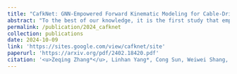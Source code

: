 ```yaml
---
title: "CafkNet: GNN-Empowered Forward Kinematic Modeling for Cable-Driven Parallel Robots"
abstract: "To the best of our knowledge, it is the first study that employs the Graph Neural Network (GNN) to solve the forward kinematics (FK) problem for Cable-Driven Parallel Robots (CDPRs). <br/><img src='/images/publications/2024_cafknet.jpg'>"
permalink: /publication/2024_cafknet
collection: publications
date: 2024-10-09
link: 'https://sites.google.com/view/cafknet/site'
paperurl: 'https://arxiv.org/pdf/2402.18420.pdf'
citation: '<u>Zeqing Zhang*</u>, Linhan Yang*, Cong Sun, Weiwei Shang, Jia Pan (2024). <br><i>The 2024 IEEE International Conference on Robotics and Biomimetics (IEEE ROBIO 2024). Bangkok, Thailand, December 10-14 2024</i>.'
---
```


